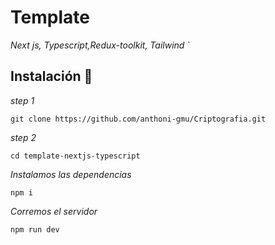 # Template
_Next js, Typescript,Redux-toolkit, Tailwind  `_

## Instalación 🔧

_step 1_

```
git clone https://github.com/anthoni-gmu/Criptografia.git
```

_step 2_

```
cd template-nextjs-typescript
```
_Instalamos las dependencias_

```
npm i
```
_Corremos el servidor_

```
npm run dev
```